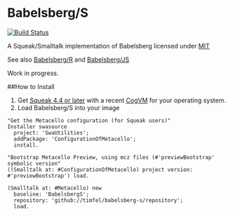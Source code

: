 Babelsberg/S
=============
[![Build Status](https://travis-ci.org/timfel/babelsberg-s.png?branch=master)](https://travis-ci.org/timfel/babelsberg-s)

A Squeak/Smalltalk implementation of Babelsberg licensed under [MIT](https://github.com/timfel/babelsberg-s/blob/master/LICENSE)

See also [Babelsberg/R](https://github.com/timfel/babelsberg-r) and [Babelsberg/JS](https://github.com/timfel/babelsberg-js)

Work in progress.

##How to Install

1. Get [Squeak 4.4 or later](http://www.squeak.org) with a recent [CogVM](http://www.mirandabanda.org/files/Cog/VM/) for your operating system.
2. Load Babelsberg/S into your image

```Smalltalk
"Get the Metacello configuration (for Squeak users)"
Installer swasource
  project: 'SwaUtilities';
  addPackage: 'ConfigurationOfMetacello';
  install.

"Bootstrap Metacello Preview, using mcz files (#'previewBootstrap' symbolic version"
((Smalltalk at: #ConfigurationOfMetacello) project version: #'previewBootstrap') load.

(Smalltalk at: #Metacello) new
  baseline: 'BabelsbergS';
  repository: 'github://timfel/babelsberg-s/repository';
  load.
```
